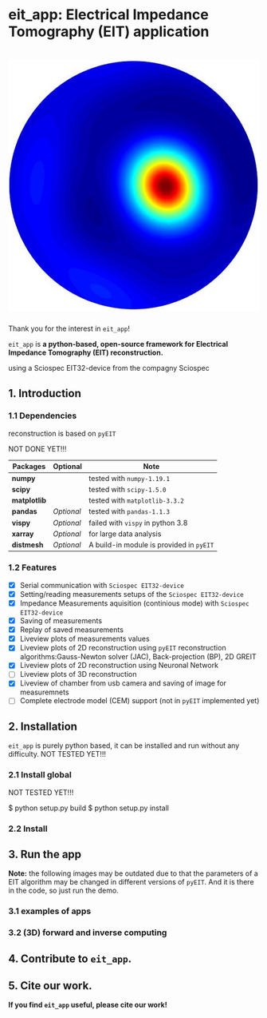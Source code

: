 # eit_app: Electrical Impedance Tomography (EIT) application
# ![eit_app](docs/icons/EIT.png)

Thank you for the interest in `eit_app`!

`eit_app` is **a python-based, open-source framework for Electrical Impedance Tomography (EIT) reconstruction.**

using a Sciospec EIT32-device from the compagny Sciospec

## 1. Introduction

### 1.1 Dependencies

reconstruction is based on `pyEIT` 

NOT DONE YET!!!

| Packages       | Optional   | Note                                     |
| -------------- | ---------- | ---------------------------------------- |
| **numpy**      |            | tested with `numpy-1.19.1`               |
| **scipy**      |            | tested with `scipy-1.5.0`                |
| **matplotlib** |            | tested with `matplotlib-3.3.2`           |
| **pandas**     | *Optional* | tested with `pandas-1.1.3`               |
| **vispy**      | *Optional* | failed with `vispy` in python 3.8        |
| **xarray**     | *Optional* | for large data analysis                  |
| **distmesh**   | *Optional* | A build-in module is provided in `pyEIT` |

### 1.2 Features
 - [x] Serial communication with `Sciospec EIT32-device`
 - [x] Setting/reading measurements setups of the `Sciospec EIT32-device`
 - [x] Impedance Measurements aquisition (continious mode) with `Sciospec EIT32-device`
 - [x] Saving of measurements
 - [x] Replay of saved measurements
 - [x] Liveview plots of measurements values
 - [x] Liveview plots of 2D reconstruction using `pyEIT` reconstruction algorithms:Gauss-Newton solver (JAC), Back-projection (BP), 2D GREIT
 - [x] Liveview plots of 2D reconstruction using Neuronal Network
 - [ ] Liveview plots of 3D reconstruction 
 - [x] Liveview of chamber from usb camera and saving of image for measuremnets 
 - [ ] Complete electrode model (CEM) support (not in `pyEIT` implemented yet)
	
## 2. Installation

`eit_app` is purely python based, it can be installed and run without any difficulty. NOT TESTED YET!!!

### 2.1 Install global

NOT TESTED YET!!!

$ python setup.py build
$ python setup.py install


### 2.2 Install 

## 3. Run the app



**Note:** the following images may be outdated due to that the parameters of a EIT algorithm may be changed in different versions of `pyEIT`. And it is there in the code, so just run the demo.

### 3.1 examples of apps


### 3.2 (3D) forward and inverse computing


## 4. Contribute to `eit_app`.



## 5. Cite our work.


**If you find `eit_app` useful, please cite our work!**


